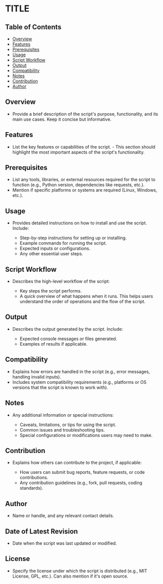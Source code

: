 # TITLE

<!-- Describes what the script is for and what it does in a brief, clear manner. -->

## **Table of Contents**

- [Overview](#overview)
- [Features](#features)
- [Prerequisites](#prerequisites)
- [Usage](#usage)
- [Script Workflow](#script-workflow)
- [Output](#output)
- [Compatibility](#compatibility)
- [Notes](#notes)
- [Contribution](#contribution)
- [Author](#author)

## **Overview**

- Provide a brief description of the script's purpose, functionality, and its main use cases. Keep it concise but informative.

## **Features**

- List the key features or capabilities of the script. - This section should highlight the most important aspects of the script's functionality.

## **Prerequisites**

- List any tools, libraries, or external resources required for the script to function (e.g., Python version, dependencies like requests, etc.).
- Mention if specific platforms or systems are required (Linux, Windows, etc.).

## Usage

- Provides detailed instructions on how to install and use the script. Include:

  - Step-by-step instructions for setting up or installing.
  - Example commands for running the script.
  - Expected inputs or configurations.
  - Any other essential user steps.

## **Script Workflow**

- Describes the high-level workflow of the script:

  - Key steps the script performs.
  - A quick overview of what happens when it runs. This helps users understand the order of operations and the flow of the script.

## **Output**

- Describes the output generated by the script. Include:

  - Expected console messages or files generated.
  - Examples of results if applicable.


## **Compatibility**

- Explains how errors are handled in the script (e.g., error messages, handling invalid inputs).
- Includes system compatibility requirements (e.g., platforms or OS versions that the script is known to work with).

## **Notes**

- Any additional information or special instructions:

  - Caveats, limitations, or tips for using the script.
  - Common issues and troubleshooting tips.
  - Special configurations or modifications users may need to make.

## **Contribution**

- Explains how others can contribute to the project, if applicable:

  - How users can submit bug reports, feature requests, or code contributions.
  - Any contribution guidelines (e.g., fork, pull requests, coding standards).

## **Author**

- Name or handle, and any relevant contact details.

## **Date of Latest Revision**

- Date when the script was last updated or modified.

## **License**

- Specify the license under which the script is distributed (e.g., MIT License, GPL, etc.). Can also mention if it's open source.

<!--TITLE
 <!-- describe what the readme is for, what the script is. -->
<!--
## **Overview**
# Features
## **Prerequisites**
# Usage
# Script Workflow
# Output
# Compatibility
# Notes
# Contribution
# Author
# Date of Latest Revision
# License
-->

